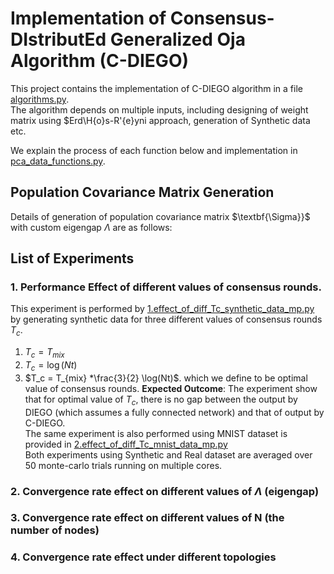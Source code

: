 # Implementation of Consensus-DIstributEd Generalized Oja Algorithm (C-DIEGO)
This project contains the implementation of C-DIEGO algorithm in a file [algorithms.py](https://github.com/intarian/CDIEGO/blob/main/algorithms.py).  
The algorithm depends on multiple inputs, including designing of weight matrix using $Erd\H{o}s-R\'{e}yni approach, generation of Synthetic data etc.  

We explain the process of each function below and implementation in [pca_data_functions.py](https://github.com/intarian/CDIEGO/blob/main/pca_data_functions.py).  

## Population Covariance Matrix Generation 
Details of generation of population covariance matrix $\textbf{\Sigma}}$ with custom eigengap $\Lambda$ are as follows:  




## List of Experiments
### 1. Performance Effect of different values of consensus rounds.
This experiment is performed by [1.effect_of_diff_Tc_synthetic_data_mp.py](1.effect_of_diff_Tc_synthetic_data_mp.py) by generating synthetic data 
for three different values of consensus rounds $T_c$.  
1. $T_c = T_{mix}$
2. $T_c = \log(Nt)$
3. $T_c = T_{mix} *\frac{3}{2} \log(Nt)$. which we define to be optimal value of consensus rounds.
**Expected Outcome**: The experiment show that for optimal value of $T_c$, there is no gap between the output by DIEGO (which assumes a fully connected network) and 
that of output by C-DIEGO.  
The same experiment is also performed using MNIST dataset is provided in [2.effect_of_diff_Tc_mnist_data_mp.py](2.effect_of_diff_Tc_mnist_data_mp.py)  
Both experiments using Synthetic and Real dataset are averaged over 50 monte-carlo trials running on multiple cores.  

### 2. Convergence rate effect on different values of $\Lambda$ (eigengap)

### 3. Convergence rate effect on different values of N (the number of nodes)

### 4. Convergence rate effect under different topologies